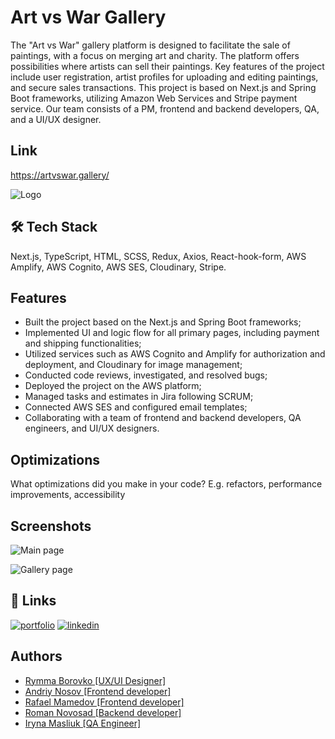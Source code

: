
# Art vs War Gallery

The "Art vs War" gallery platform is designed to facilitate the sale of paintings, with a focus
on merging art and charity. The platform offers possibilities where artists can sell their paintings. Key
features of the project include user registration, artist profiles for uploading and editing paintings, and
secure sales transactions. This project is based on Next.js and Spring Boot frameworks, utilizing Amazon
Web Services and Stripe payment service. Our team consists of a PM, frontend and backend developers,
QA, and a UI/UX designer.


## Link

https://artvswar.gallery/


![Logo](https://serving.photos.photobox.com/401304333daedacf62f3efee0946e6fd3e13e1596a382bdc4b784518d6f02a09581f8b9b.jpg)


## 🛠 Tech Stack

Next.js, TypeScript, HTML, SCSS, Redux, Axios, React-hook-form, AWS Amplify, AWS Cognito, AWS SES, Cloudinary, Stripe.

## Features

- Built the project based on the Next.js and Spring Boot frameworks;
- Implemented UI and logic flow for all primary pages, including payment and shipping functionalities;
- Utilized services such as AWS Cognito and Amplify for authorization and deployment, and Cloudinary for image management;
- Conducted code reviews, investigated, and resolved bugs;
- Deployed the project on the AWS platform;
- Managed tasks and estimates in Jira following SCRUM;
- Connected AWS SES and configured email templates;
- Collaborating with a team of frontend and backend developers, QA engineers, and UI/UX designers.
## Optimizations

What optimizations did you make in your code? E.g. refactors, performance improvements, accessibility


## Screenshots

![Main page](https://media.giphy.com/media/v1.Y2lkPTc5MGI3NjExYWtoODdpYW93OWx2YjlyOXViZG9jdDZjc3hzYzdoOXV6cXczeTA5eiZlcD12MV9pbnRlcm5hbF9naWZfYnlfaWQmY3Q9Zw/33ryrKQSIXrbWtSkbO/giphy.gif)

![Gallery page](https://media.giphy.com/media/v1.Y2lkPTc5MGI3NjExc2czNWg4bWljampiNWIyc2E5YnB6ZDN2NnVtc2ZuanYwM282eTlpbSZlcD12MV9pbnRlcm5hbF9naWZfYnlfaWQmY3Q9Zw/7fFz2ZxYMivxDaDiIU/giphy.gif)
## 🔗 Links
[![portfolio](https://img.shields.io/badge/my_portfolio-000?style=for-the-badge&logo=ko-fi&logoColor=white)](https://andriynosov.com/)
[![linkedin](https://img.shields.io/badge/linkedin-0A66C2?style=for-the-badge&logo=linkedin&logoColor=white)](https://www.linkedin.com/in/andriy-nosov/)


## Authors

- [Rymma Borovko [UX/UI Designer]](https://www.linkedin.com/in/rymma-borovko-4b6788282/)
- [Andriy Nosov [Frontend developer]](https://www.linkedin.com/in/andriy-nosov/)
- [Rafael Mamedov [Frontend developer]](https://www.linkedin.com/in/rafmamedov/)
- [Roman Novosad [Backend developer]](https://www.linkedin.com/in/roman-novosad-010417292/)
- [Iryna Masliuk [QA Engineer]](https://www.linkedin.com/in/%D1%96%D1%80%D0%B8%D0%BD%D0%B0-%D0%BC%D0%B0%D1%81%D0%BB%D1%8E%D0%BA-b98573236/)
